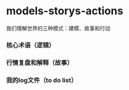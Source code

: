 # models-storys-actions

我们理解世界的三种模式：建模、故事和行动

### 核心术语（逻辑）

### 行情复盘和解释（故事）

### 我的log文件（to do list）
